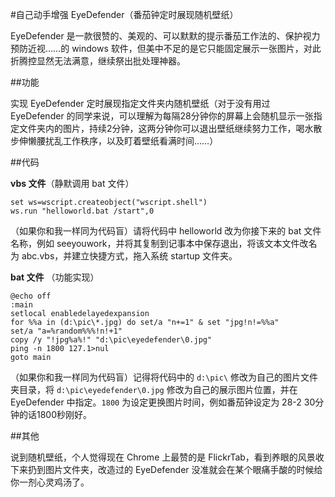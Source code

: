 #自己动手增强 EyeDefender（番茄钟定时展现随机壁纸）

EyeDefender 是一款很赞的、美观的、可以默默的提示番茄工作法的、保护视力预防近视……的 windows 软件，但美中不足的是它只能固定展示一张图片，对此折腾控显然无法满意，继续祭出批处理神器。

##功能

实现 EyeDefender 定时展现指定文件夹内随机壁纸（对于没有用过 EyeDefender 的同学来说，可以理解为每隔28分钟你的屏幕上会随机显示一张指定文件夹内的图片，持续2分钟，这两分钟你可以退出壁纸继续努力工作，喝水散步伸懒腰扰乱工作秩序，以及盯着壁纸看满时间……）

##代码

**vbs 文件**（静默调用 bat 文件）
```
set ws=wscript.createobject("wscript.shell")
ws.run "helloworld.bat /start",0
```
（如果你和我一样同为代码盲）请将代码中 helloworld 改为你接下来的 bat 文件名称，例如 seeyouwork，并将其复制到记事本中保存退出，将该文本文件改名为 abc.vbs，并建立快捷方式，拖入系统 startup 文件夹。

**bat 文件** （功能实现）
```
@echo off 
:main
setlocal enabledelayedexpansion 
for %%a in (d:\pic\*.jpg) do set/a "n+=1" & set "jpg!n!=%%a" 
set/a "a=%random%%%!n!+1" 
copy /y "!jpg%a%!" "d:\pic\eyedefender\0.jpg" 
ping -n 1800 127.1>nul
goto main
```
（如果你和我一样同为代码盲）记得将代码中的 ```d:\pic\``` 修改为自己的图片文件夹目录，将 ```d:\pic\eyedefender\0.jpg``` 修改为自己的展示图片位置，并在 EyeDefender 中指定。```1800``` 为设定更换图片时间，例如番茄钟设定为 28-2 30分钟的话1800秒刚好。

##其他

说到随机壁纸，个人觉得现在 Chrome 上最赞的是 FlickrTab，看到养眼的风景收下来扔到图片文件夹，改造过的 EyeDefender 没准就会在某个眼痛手酸的时候给你一剂心灵鸡汤了。